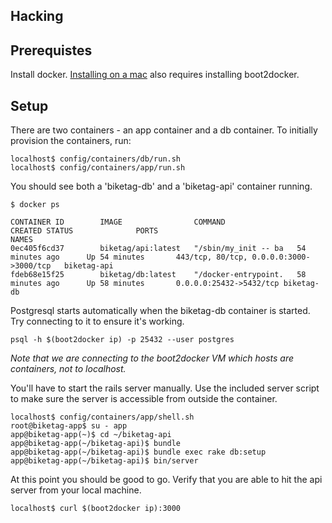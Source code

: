 Hacking
-------

Prerequistes
------------

Install docker. [Installing on a mac](https://docs.docker.com/installation/mac/)
also requires installing boot2docker.

Setup
-----

There are two containers - an app container and a db container. To
initially provision the containers, run:

    localhost$ config/containers/db/run.sh
    localhost$ config/containers/app/run.sh

You should see both a 'biketag-db' and a 'biketag-api' container running.

    $ docker ps

    CONTAINER ID        IMAGE                COMMAND                CREATED STATUS              PORTS                                     NAMES
    0ec405f6cd37        biketag/api:latest   "/sbin/my_init -- ba   54 minutes ago      Up 54 minutes       443/tcp, 80/tcp, 0.0.0.0:3000->3000/tcp   biketag-api
    fdeb68e15f25        biketag/db:latest    "/docker-entrypoint.   58 minutes ago      Up 58 minutes       0.0.0.0:25432->5432/tcp biketag-db

Postgresql starts automatically when the biketag-db container is
started. Try connecting to it to ensure it's working.

    psql -h $(boot2docker ip) -p 25432 --user postgres

*Note that we are connecting to the boot2docker VM which hosts are
containers, not to localhost.*

You'll have to start the rails server manually. Use the included server
script to make sure the server is accessible from outside the container.

    localhost$ config/containers/app/shell.sh
    root@biketag-app$ su - app
    app@biketag-app(~)$ cd ~/biketag-api
    app@biketag-app(~/biketag-api)$ bundle
    app@biketag-app(~/biketag-api)$ bundle exec rake db:setup
    app@biketag-app(~/biketag-api)$ bin/server

At this point you should be good to go. Verify that you are able to hit
the api server from your local machine.

    localhost$ curl $(boot2docker ip):3000

